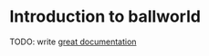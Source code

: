 # Introduction to ballworld

TODO: write [great documentation](http://jacobian.org/writing/great-documentation/what-to-write/)
